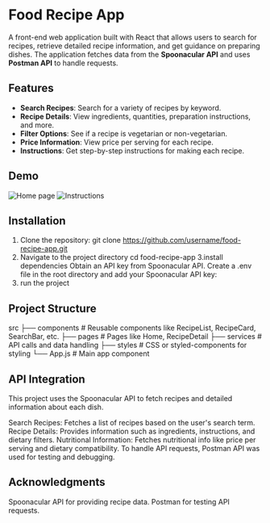 # Food Recipe App

A front-end web application built with React that allows users to search for recipes, retrieve detailed recipe information, and get guidance on preparing dishes. The application fetches data from the **Spoonacular API** and uses **Postman API** to handle requests.

## Features

- **Search Recipes**: Search for a variety of recipes by keyword.
- **Recipe Details**: View ingredients, quantities, preparation instructions, and more.
- **Filter Options**: See if a recipe is vegetarian or non-vegetarian.
- **Price Information**: View price per serving for each recipe.
- **Instructions**: Get step-by-step instructions for making each recipe.

## Demo

![Home page](https://github.com/user-attachments/assets/50515de4-6527-4910-ab11-ef6db7eb55a6)
![Instructions](https://github.com/user-attachments/assets/e1a33e64-b677-4d19-88ea-abf7edd317a8)


## Installation

1. Clone the repository:
   git clone https://github.com/username/food-recipe-app.git
2. Navigate to the project directory
   cd food-recipe-app
3.install dependencies
  Obtain an API key from Spoonacular API.
  Create a .env file in the root directory and add your Spoonacular API key:
4. run the project
   

## Project Structure
  src
  ├── components     # Reusable components like RecipeList, RecipeCard, SearchBar, etc.
  ├── pages          # Pages like Home, RecipeDetail
  ├── services       # API calls and data handling
  ├── styles         # CSS or styled-components for styling
  └── App.js         # Main app component
  
## API Integration
  This project uses the Spoonacular API to fetch recipes and detailed information about each dish.
  
  Search Recipes: Fetches a list of recipes based on the user's search term.
  Recipe Details: Provides information such as ingredients, instructions, and dietary filters.
  Nutritional Information: Fetches nutritional info like price per serving and dietary compatibility.
  To handle API requests, Postman API was used for testing and debugging.

## Acknowledgments
  Spoonacular API for providing recipe data.
  Postman for testing API requests.
